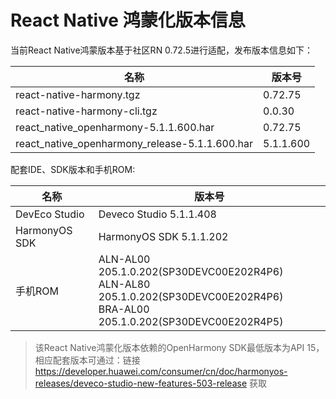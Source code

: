 # React Native 鸿蒙化版本信息

当前React Native鸿蒙版本基于社区RN 0.72.5进行适配，发布版本信息如下：

| 名称                          | 版本号                            |
| ----------------------------- | -------------------------------|
| react-native-harmony.tgz        | 0.72.75 |
| react-native-harmony-cli.tgz    | 0.0.30 |
| react_native_openharmony-5.1.1.600.har              | 0.72.75 |
| react_native_openharmony_release-5.1.1.600.har      | 5.1.1.600 |

配套IDE、SDK版本和手机ROM:

| 名称                          | 版本号                            |
| ----------------------------- | -------------------------------|
| DevEco Studio     | Deveco Studio 5.1.1.408 |
| HarmonyOS SDK     | HarmonyOS SDK 5.1.1.202 |
| 手机ROM           | ALN-AL00 205.1.0.202(SP30DEVC00E202R4P6) <br> ALN-AL80 205.1.0.202(SP30DEVC00E202R4P6) <br> BRA-AL00 205.1.0.202(SP30DEVC00E202R4P5) |

> 该React Native鸿蒙化版本依赖的OpenHarmony SDK最低版本为API 15，相应配套版本可通过：链接 https://developer.huawei.com/consumer/cn/doc/harmonyos-releases/deveco-studio-new-features-503-release 获取
